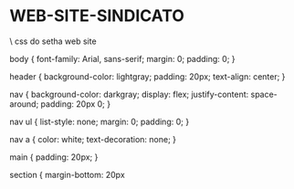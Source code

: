 # WEB-SITE-SINDICATO

\\ css do setha web site


body {
  font-family: Arial, sans-serif;
  margin: 0;
  padding: 0;
}

header {
  background-color: lightgray;
  padding: 20px;
  text-align: center;
}

nav {
  background-color: darkgray;
  display: flex;
  justify-content: space-around;
  padding: 20px 0;
}

nav ul {
  list-style: none;
  margin: 0;
  padding: 0;
}

nav a {
  color: white;
  text-decoration: none;
}

main {
  padding: 20px;
}

section {
  margin-bottom: 20px
